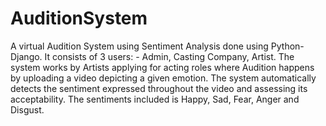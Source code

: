 # AuditionSystem
A virtual Audition System using Sentiment Analysis done using Python-Django. It consists of 3 users: - Admin, Casting Company, Artist. The system works by Artists applying for acting roles where Audition happens by uploading a video depicting a given emotion. The system automatically detects the sentiment expressed throughout the video and assessing its acceptability. The sentiments included is Happy, Sad, Fear, Anger and Disgust.
